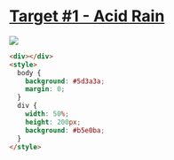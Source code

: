 # [Target #1 - Acid Rain](https://cssbattle.dev/play/1)

![](https://cssbattle.dev/targets/1.png)

```HTML
<div></div>
<style>
  body {
    background: #5d3a3a;
    margin: 0;
  }
  div {
    width: 50%;
    height: 200px;
    background: #b5e0ba;
  }
</style>
```
